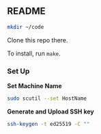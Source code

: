 ## README

```sh
mkdir ~/code
```

Clone this repo there.

To install, run `make`.

### Set Up

**Set Machine Name**

```sh
sudo scutil --set HostName
```

**Generate and Upload SSH key**

```sh
ssh-keygen -t ed25519 -C ""
```
